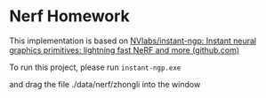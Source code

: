 # Nerf Homework

This implementation is based on [NVlabs/instant-ngp: Instant neural graphics primitives: lightning fast NeRF and more (github.com)](https://github.com/NVlabs/instant-ngp)

To run this project, please run `instant-ngp.exe`

and drag the file ./data/nerf/zhongli into the window
